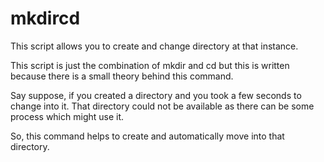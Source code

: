 # mkdircd
This script allows you to create and change directory at that instance.

This script is just the combination of mkdir and cd but this is written because there is a small theory behind this command.

Say suppose, if you created a directory and you took a few seconds to change into it. That directory could not be available as there can be some process which might use it. 

So, this command helps to create and automatically move into that directory.

